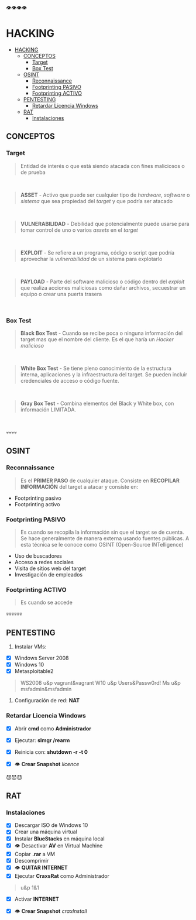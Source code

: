 ​​​​​👁️​​​​​​👁️​​​​​​👁️​​​​​​👁️​
# HACKING

- [HACKING](#hacking)
  - [CONCEPTOS](#conceptos)
    - [Target](#target)
    - [Box Test](#box-test)
  - [OSINT​](#osint)
    - [Reconnaissance](#reconnaissance)
    - [Footprinting PASIVO](#footprinting-pasivo)
    - [Footprinting ACTIVO](#footprinting-activo)
  - [PENTESTING](#pentesting)
    - [Retardar Licencia Windows](#retardar-licencia-windows)
  - [RAT](#rat)
    - [Instalaciones](#instalaciones)

## CONCEPTOS

### Target

> Entidad de interés o que está siendo atacada con fines maliciosos o de prueba
<br/>

> **ASSET** - Activo que puede ser cualquier tipo de *hardware*, *software*
> o *sistema* que sea propiedad del *target* y que podría ser atacado
<br/>

> **VULNERABILIDAD** - Debilidad que potencialmente puede usarse para tomar control
> de uno o varios *assets* en el *target*
<br/>

> **EXPLOIT** - Se refiere a un programa, código o script que podría aprovechar
> la *vulnerabilidad* de un sistema para explotarlo
<br/>

> **PAYLOAD** - Parte del software malicioso o código dentro del *exploit* que realiza
> acciones maliciosas como dañar archivos, secuestrar un equipo o crear una puerta trasera
<br/>


### Box Test

> **Black Box Test** - Cuando se recibe poca o ninguna información del target mas que el
> nombre del cliente. Es el que haría un *Hacker malicioso*
<br/>

> **White Box Test** - Se tiene pleno conocimiento de la estructura interna, aplicaciones
> y la infraestructura del target. Se pueden incluir credenciales de acceso o código fuente.
<br/>

> **Gray Box Test** - Combina elementos del Black y White box, con información LIMITADA.
<br/>


💀💀💀💀
## OSINT​

### Reconnaissance

> Es el **PRIMER PASO** de cualquier ataque.
> Consiste en **RECOPILAR INFORMACIÓN** del target a atacar y consiste en:

* Footprinting pasivo
* Footprinting activo


### Footprinting PASIVO

> Es cuando se recopila la información sin que el target se de cuenta.
> Se hace generalmente de manera externa usando fuentes públicas.
> A esta técnica se le conoce como OSINT (Open-Source INTelligence)

* Uso de buscadores
* Acceso a redes sociales
* Visita de sitios web del target
* Investigación de empleados


### Footprinting ACTIVO

> Es cuando se accede 





💀💀💀💀💀💀
## PENTESTING

1. Instalar VMs:

- [x] Windows Server 2008
- [x] Windows 10
- [x] Metasploitable2

> WS2008 u&p vagrant&vagrant
> W10 u&p Users&Passw0rd!
> Ms u&p msfadmin&msfadmin

1. Configuración de red: **NAT**

### Retardar Licencia Windows

- [x] Abrir **cmd** como **Administrador**
- [x] Ejecutar: **slmgr /rearm**
- [x] Reinicia con: **shutdown -r -t 0** 
- [x] 👁️​ **Crear Snapshot** *licence*


😈​😈​😈​
## RAT

### Instalaciones

- [x] Descargar ISO de Windows 10
- [x] Crear una máquina virtual
- [x] Instalar **BlueStacks** en máquina local
- [x] ​​​​👁️​ Desactivar **AV** en Virtual Machine
- [x] Copiar **.rar** a VM 
- [x] Descomprimir
- [x] ​​​​👁️​ **QUITAR INTERNET** 
- [x] Ejecutar **CraxsRat** como Administrador

> u&p 1&1

- [x] Activar **INTERNET**
- [x] 👁️​ **Crear Snapshot** *craxInstall*










